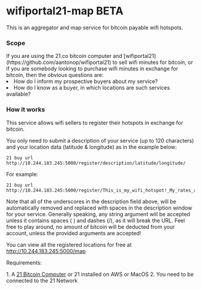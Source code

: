 # wifiportal21-map BETA
This is an aggregator and map service for bitcoin payable wifi hotspots.

<h3> Scope </h3>
If you are using the 21.co bitcoin computer and [wifiportal21] (https://github.com/aantonop/wifiportal21) to sell wifi minutes for bitcoin,
or if you are somebody looking to purchase wifi minutes in exchange for bitcoin, then the obvious questions are:
<li> How do I inform my prospective buyers about my service? </li>
<li> How do I know as a buyer, in which locations are such services available?</li>

<h3> How it works </h3>

<p>This service allows wifi sellers to register their hotspots in exchange for bitcoin.</p>
<p>You only need to submit a description of your service (up to 120 characters) and your location data (latitude & longitude) as in the example below:</p>

<pre><code>21 buy url http://10.244.183.245:5000/register/description/latitude/longitude/
</code></pre>

For example:
<pre><code>21 buy url http://10.244.183.245:5000/register/This_is_my_wifi_hotspot!_My_rates_are_100000_Satoshis_per_minute./37.4418627/-122.2130599/
</code></pre>

Note that all of the underscores in the description field above, will be automatically removed and replaced with spaces in the description window for your service. 
Generally speaking, any string argument will be accepted unless it contains spaces ( ) and dashes (/), as it will break the URL. Feel free to play around, no amount of bitcoin will be deducted from your account, unless the provided arguments are accepted! 

You can view all the registered locations for free at http://10.244.183.245:5000/map 

<p>Requirements:</p>
1. A  <a href="https://21.co">21 Bitcoin Computer</a> or 21 installed on AWS or MacOS
2. You need to be connected to the 21 Network 
